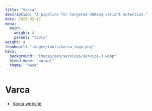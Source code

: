 ```yaml
---
title: "Varca"
description: "A pipeline for targeted DNAseq variant detection."
date: 2023-02-17
menu:
  main:
    weight: 4
    parent: "tools"
weight: 4
thumbnail: "images/tools/varca_logo.png"
hero:
  background: "images/gen/services/service-3.webp"
  blend_mode: "normal"
  theme: "base"
---
```


# Varca

- [Varca website](https://github.com/cnio-bu/varca)



